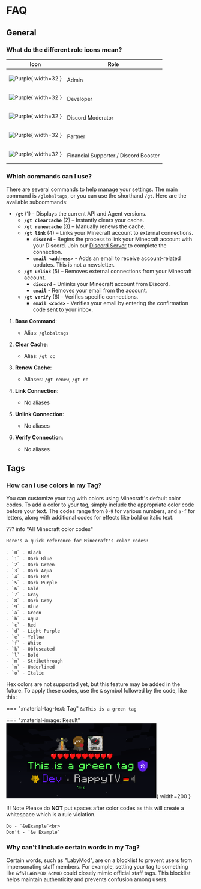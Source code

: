 # FAQ

## General

### What do the different role icons mean?
| Icon | Role |
| ---- | ---- |
| ![Purple](https://cdn.rappytv.com/globaltags/icons/role/purple.png){ width=32 } | <p style="display: inline-flex;-ms-transform: translateY(25%);transform: translateY(25%);">Admin</p> |
| ![Purple](https://cdn.rappytv.com/globaltags/icons/role/aqua.png){ width=32 } | <p style="display: inline-flex;-ms-transform: translateY(25%);transform: translateY(25%);">Developer</p> |
| ![Purple](https://cdn.rappytv.com/globaltags/icons/role/orange.png){ width=32 } | <p style="display: inline-flex;-ms-transform: translateY(25%);transform: translateY(25%);">Discord Moderator</p> |
| ![Purple](https://cdn.rappytv.com/globaltags/icons/role/blue.png){ width=32 } | <p style="display: inline-flex;-ms-transform: translateY(25%);transform: translateY(25%);">Partner</p> |
| ![Purple](https://cdn.rappytv.com/globaltags/icons/role/green.png){ width=32 } | <p style="display: inline-flex;-ms-transform: translateY(25%);transform: translateY(25%);">Financial Supporter / Discord Booster</p> |

### Which commands can I use?

There are several commands to help manage your settings. The main command is `/globaltags`, or you can use the shorthand `/gt`. Here are the available subcommands:

<div class="annotate" markdown>

- **`/gt`** (1) - Displays the current API and Agent versions.
    - **`/gt clearcache`** (2) – Instantly clears your cache.
    - **`/gt renewcache`** (3) – Manually renews the cache.
    - **`/gt link`** (4) – Links your Minecraft account to external connections.
        - **`discord`** - Begins the process to link your Minecraft account with your Discord. Join our <a href="https://globaltags.xyz/discord" target="_blank">Discord Server</a> to complete the connection.
        - **`email <address>`** - Adds an email to receive account-related updates. This is not a newsletter.
    - **`/gt unlink`** (5) – Removes external connections from your Minecraft account.
        - **`discord`** - Unlinks your Minecraft account from Discord.
        - **`email`** - Removes your email from the account.
    - **`/gt verify`** (6) - Verifies specific connections.
        - **`email <code>`** - Verifies your email by entering the confirmation code sent to your inbox.
        
</div>

1. **Base Command**:
    - Alias: `/globaltags`

2. **Clear Cache**: 
    - Alias: `/gt cc`

3. **Renew Cache**:
    - Aliases: `/gt renew`, `/gt rc`

4. **Link Connection**: 
    - No aliases

5. **Unlink Connection**: 
    - No aliases

6. **Verify Connection**: 
    - No aliases

## Tags

### How can I use colors in my Tag?

You can customize your tag with colors using Minecraft's default color codes. To add a color to your tag, simply include the appropriate color code before your text. The codes range from `0-9` for various numbers, and `a-f` for letters, along with additional codes for effects like bold or italic text. 

??? info "All Minecraft color codes"

    Here's a quick reference for Minecraft's color codes:

    - `0` - Black
    - `1` - Dark Blue
    - `2` - Dark Green
    - `3` - Dark Aqua
    - `4` - Dark Red
    - `5` - Dark Purple
    - `6` - Gold
    - `7` - Gray
    - `8` - Dark Gray
    - `9` - Blue
    - `a` - Green
    - `b` - Aqua
    - `c` - Red
    - `d` - Light Purple
    - `e` - Yellow
    - `f` - White
    - `k` - Obfuscated
    - `l` - Bold
    - `m` - Strikethrough
    - `n` - Underlined
    - `o` - Italic

Hex colors are not supported yet, but this feature may be added in the future. To apply these codes, use the `&` symbol followed by the code, like this:

=== ":material-tag-text: Tag"
    ```
    &aThis is a green tag
    ```

=== ":material-image: Result"
    ![Green tag](./assets/files/faq/green_tag.png){ width=200 }

!!! Note
    Please do **NOT** put spaces after color codes as this will create a whitespace which is a rule violation.

    Do - `&eExample`<br>
    Don't - `&e Example`

### Why can't I include certain words in my Tag?

Certain words, such as "LabyMod", are on a blocklist to prevent users from impersonating staff members. For example, setting your tag to something like `&f&lLABYMOD &cMOD` could closely mimic official staff tags. This blocklist helps maintain authenticity and prevents confusion among users.